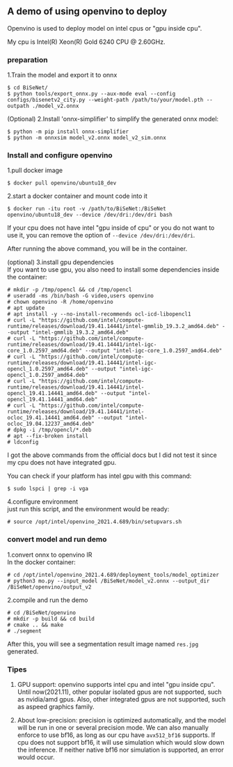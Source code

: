 

## A demo of using openvino to deploy

Openvino is used to deploy model on intel cpus or "gpu inside cpu".  

My cpu is Intel(R) Xeon(R) Gold 6240 CPU @ 2.60GHz.


### preparation

1.Train the model and export it to onnx  
```
$ cd BiSeNet/
$ python tools/export_onnx.py --aux-mode eval --config configs/bisenetv2_city.py --weight-path /path/to/your/model.pth --outpath ./model_v2.onnx 
```
(Optional) 2.Install 'onnx-simplifier' to simplify the generated onnx model:
```
$ python -m pip install onnx-simplifier
$ python -m onnxsim model_v2.onnx model_v2_sim.onnx
```


### Install and configure openvino

1.pull docker image  
```
$ docker pull openvino/ubuntu18_dev
```

2.start a docker container and mount code into it  
```
$ docker run -itu root -v /path/to/BiSeNet:/BiSeNet openvino/ubuntu18_dev --device /dev/dri:/dev/dri bash

```
If your cpu does not have intel "gpu inside of cpu" or you do not want to use it, you can remove the option of `--device /dev/dri:/dev/dri`.  

After running the above command, you will be in the container.  

(optional) 3.install gpu dependencies  
If you want to use gpu, you also need to install some dependencies inside the container:
```
# mkdir -p /tmp/opencl && cd /tmp/opencl
# useradd -ms /bin/bash -G video,users openvino
# chown openvino -R /home/openvino
# apt update
# apt install -y --no-install-recommends ocl-icd-libopencl1
# curl -L "https://github.com/intel/compute-runtime/releases/download/19.41.14441/intel-gmmlib_19.3.2_amd64.deb" --output "intel-gmmlib_19.3.2_amd64.deb" 
# curl -L "https://github.com/intel/compute-runtime/releases/download/19.41.14441/intel-igc-core_1.0.2597_amd64.deb" --output "intel-igc-core_1.0.2597_amd64.deb" 
# curl -L "https://github.com/intel/compute-runtime/releases/download/19.41.14441/intel-igc-opencl_1.0.2597_amd64.deb" --output "intel-igc-opencl_1.0.2597_amd64.deb"
# curl -L "https://github.com/intel/compute-runtime/releases/download/19.41.14441/intel-opencl_19.41.14441_amd64.deb" --output "intel-opencl_19.41.14441_amd64.deb" 
# curl -L "https://github.com/intel/compute-runtime/releases/download/19.41.14441/intel-ocloc_19.41.14441_amd64.deb" --output "intel-ocloc_19.04.12237_amd64.deb" 
# dpkg -i /tmp/opencl/*.deb
# apt --fix-broken install
# ldconfig
```

I got the above commands from the official docs but I did not test it since my cpu does not have integrated gpu.  

You can check if your platform has intel gpu with this command:  
```
$ sudo lspci | grep -i vga
```

4.configure environment  
just run this script, and the environment would be ready:  
```
# source /opt/intel/openvino_2021.4.689/bin/setupvars.sh
```


### convert model and run demo

1.convert onnx to openvino IR  
In the docker container:  
```
# cd /opt/intel/openvino_2021.4.689/deployment_tools/model_optimizer
# python3 mo.py --input_model /BiSeNet/model_v2.onnx --output_dir /BiSeNet/openvino/output_v2
```

2.compile and run the demo
```
# cd /BiSeNet/openvino
# mkdir -p build && cd build
# cmake .. && make
# ./segment
```
After this, you will see a segmentation result image named `res.jpg` generated.



### Tipes

1. GPU support: openvino supports intel cpu and intel "gpu inside cpu". Until now(2021.11), other popular isolated gpus are not supported, such as nvidia/amd gpus. Also, other integrated gpus are not supported, such as aspeed graphics family.

2. About low-precision: precision is optimized automatically, and the model will be run in one or several precision mode. We can also manually enforce to use bf16, as long as our cpu have `avx512_bf16` supports. If cpu does not support bf16, it will use simulation which would slow down the inference. If neither native bf16 nor simulation is supported, an error would occur.
